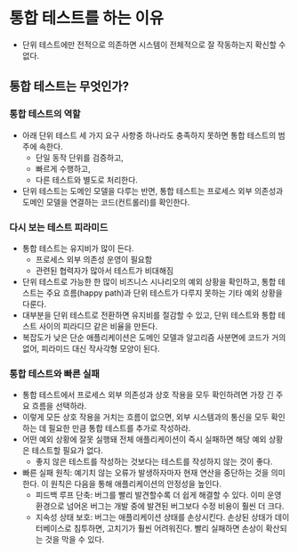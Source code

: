 # 통합 테스트를 하는 이유

- 단위 테스트에만 전적으로 의존하면 시스템이 전체적으로 잘 작동하는지 확신할 수 없다.

## 통합 테스트는 무엇인가?

### 통합 테스트의 역할

- 아래 단위 테스트 세 가지 요구 사항중 하나라도 충족하지 못하면 통합 테스트의 범주에 속한다.
	- 단일 동작 단위를 검증하고,
	- 빠르게 수행하고,
	- 다른 테스트와 별도로 처리한다.
- 단위 테스트는 도메인 모델을 다루는 반면, 통합 테스트는 프로세스 외부 의존성과 도메인 모델을 연결하는 코드(컨트롤러)를 확인한다.

### 다시 보는 테스트 피라미드

- 통합 테스트는 유지비가 많이 든다.
	- 프로세스 외부 의존성 운영이 필요함
	- 관련된 협력자가 많아서 테스트가 비대해짐
- 단위 테스트로 가능한 한 많이 비즈니스 시나리오의 예외 상황을 확인하고, 통합 테스트는 주요 흐름(happy path)과 단위 테스트가 다루지 못하는 기타 예외 상황을 다룬다.
- 대부분을 단위 테스트로 전환하면 유지비를 절감할 수 있고, 단위 테스트와 통합 테스트 사이의 피라디므 같은 비율을 만든다.
- 복잡도가 낮은 단순 애플리케이션은 도메인 모델과 알고리즘 사분면에 코드가 거의 없어, 피라미드 대신 작사각형 모양이 된다.

### 통합 테스트와 빠른 실패

- 통합 테스트에서 프로세스 외부 의존성과 상호 작용을 모두 확인하려면 가장 긴 주요 흐름을 선택하라.
- 이렇게 모든 상호 작용을 거치는 흐름이 없으면, 외부 시스템과의 통신을 모두 확인하는 데 필요한 만큼 통합 테스트를 추가로 작성하라.
- 어떤 예외 상황에 잘못 실행돼 전체 애플리케이션이 즉시 실패하면 해당 예외 상황은 테스트할 필요가 없다.
	- 좋지 않은 테스트를 작성하는 것보다는 테스트를 작성하지 않는 것이 좋다.
- 빠른 실패 원칙: 예기치 않는 오류가 발생하자마자 현재 연산을 중단하는 것을 의미한다. 이 원칙은 다음을 통해 애플리케이션의 안정성을 높인다.
	- 피드백 루프 단축: 버그를 빨리 발견할수록 더 쉽게 해결할 수 있다. 이미 운영 환경으로 넘어온 버그는 개발 중에 발견된 버그보다 수정 비용이 훨씬 더 크다.
	- 지속성 상태 보호: 버그는 애플리케이션 상태를 손상시킨다. 손상된 상태가 데이터베이스로 침투하면, 고치기가 훨씬 어려워진다. 빨리 실패하면 손상이 확산되는 것을 막을 수 있다.